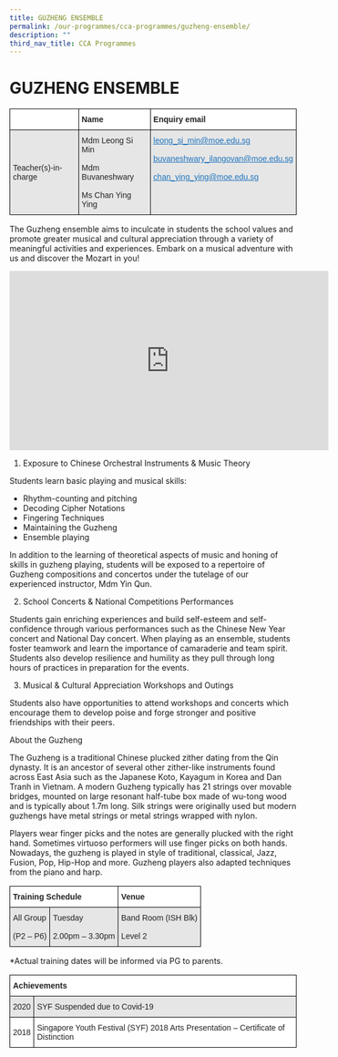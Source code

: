 ```yaml
---
title: GUZHENG ENSEMBLE
permalink: /our-programmes/cca-programmes/guzheng-ensemble/
description: ""
third_nav_title: CCA Programmes
---
```

# **GUZHENG ENSEMBLE**

<table style="border-collapse:collapse;border-spacing:0" class="tg"><thead><tr><th style="background-color:#FFF;border-color:#000000;border-style:solid;border-width:1px;color:#222;font-family:Arial, sans-serif;font-size:14px;font-weight:bold;overflow:hidden;padding:10px 5px;text-align:left;vertical-align:top;word-break:normal"></th><th style="background-color:#FFF;border-color:#000000;border-style:solid;border-width:1px;color:#222;font-family:Arial, sans-serif;font-size:14px;font-weight:bold;overflow:hidden;padding:10px 5px;text-align:left;vertical-align:top;word-break:normal"><span style="font-weight:bold">Name</span></th><th style="background-color:#FFF;border-color:black;border-style:solid;border-width:1px;color:#222;font-family:Arial, sans-serif;font-size:14px;font-weight:bold;overflow:hidden;padding:10px 5px;text-align:left;vertical-align:top;word-break:normal"><span style="font-weight:bold">Enquiry email</span></th></tr></thead><tbody><tr><td style="background-color:#E6E6E6;border-color:#000000;border-style:solid;border-width:1px;color:#222;font-family:Arial, sans-serif;font-size:14px;overflow:hidden;padding:10px 5px;text-align:left;vertical-align:middle;word-break:normal">Teacher(s)-in-charge</td><td style="background-color:#E6E6E6;border-color:#000000;border-style:solid;border-width:1px;color:#222;font-family:Arial, sans-serif;font-size:14px;overflow:hidden;padding:10px 5px;text-align:left;vertical-align:middle;word-break:normal">Mdm Leong Si Min<br><br>Mdm Buvaneshwary<br><br>Ms Chan Ying Ying</td><td style="background-color:#E6E6E6;border-color:black;border-style:solid;border-width:1px;color:#1E73BE;font-family:Arial, sans-serif;font-size:14px;overflow:hidden;padding:10px 5px;text-align:left;text-decoration:underline;vertical-align:top;word-break:normal"><a href="mailto:leong_si_min@moe.edu.sg" target="_blank" rel="noopener noreferrer"><span style="text-decoration:underline;color:#1E73BE;background-color:transparent">leong_si_min@moe.edu.sg</span></a><br><br><a href="mailto:buvaneshwary_ilangovan@moe.edu.sg" target="_blank" rel="noopener noreferrer"><span style="text-decoration:underline;color:#1E73BE;background-color:transparent">buvaneshwary_ilangovan@moe.edu.sg</span></a><br><br><a href="mailto:chan_ying_ying@moe.edu.sg" target="_blank" rel="noopener noreferrer"><span style="text-decoration:underline;color:#1E73BE;background-color:transparent">chan_ying_ying@moe.edu.sg</span></a></td></tr></tbody></table>


The Guzheng ensemble aims to inculcate in students the school values and promote greater musical and cultural appreciation through a variety of meaningful activities and experiences. Embark on a musical adventure with us and discover the Mozart in you!

<iframe width="560" height="315" src="https://www.youtube.com/embed/P4MeOI3jHw8" title="YouTube video player" frameborder="0" allow="accelerometer; autoplay; clipboard-write; encrypted-media; gyroscope; picture-in-picture; web-share" allowfullscreen></iframe>

1.  Exposure to Chinese Orchestral Instruments & Music Theory

Students learn basic playing and musical skills:

*   Rhythm-counting and pitching
*   Decoding Cipher Notations
*   Fingering Techniques
*   Maintaining the Guzheng
*   Ensemble playing

In addition to the learning of theoretical aspects of music and honing of skills in guzheng playing, students will be exposed to a repertoire of Guzheng compositions and concertos under the tutelage of our experienced instructor, Mdm Yin Qun.

2.  School Concerts & National Competitions Performances

Students gain enriching experiences and build self-esteem and self-confidence through various performances such as the Chinese New Year concert and National Day concert. When playing as an ensemble, students foster teamwork and learn the importance of camaraderie and team spirit. Students also develop resilience and humility as they pull through long hours of practices in preparation for the events.

3.  Musical & Cultural Appreciation Workshops and Outings

Students also have opportunities to attend workshops and concerts which encourage them to develop poise and forge stronger and positive friendships with their peers.

About the Guzheng

The Guzheng is a traditional Chinese plucked zither dating from the Qin dynasty. It is an ancestor of several other zither-like instruments found across East Asia such as the Japanese Koto, Kayagum in Korea and Dan Tranh in Vietnam. A modern Guzheng typically has 21 strings over movable bridges, mounted on large resonant half-tube box made of wu-tong wood and is typically about 1.7m long. Silk strings were originally used but modern guzhengs have metal strings or metal strings wrapped with nylon.

Players wear finger picks and the notes are generally plucked with the right hand. Sometimes virtuoso performers will use finger picks on both hands. Nowadays, the guzheng is played in style of traditional, classical, Jazz, Fusion, Pop, Hip-Hop and more. Guzheng players also adapted techniques from the piano and harp.

<table style="border-collapse:collapse;border-spacing:0" class="tg"><thead><tr><th style="background-color:#FFF;border-color:#000000;border-style:solid;border-width:1px;color:#222;font-family:Arial, sans-serif;font-size:14px;font-weight:bold;overflow:hidden;padding:10px 5px;text-align:left;vertical-align:top;word-break:normal" colspan="2"><span style="font-weight:bold">Training Schedule</span></th><th style="background-color:#FFF;border-color:black;border-style:solid;border-width:1px;color:#222;font-family:Arial, sans-serif;font-size:14px;font-weight:bold;overflow:hidden;padding:10px 5px;text-align:left;vertical-align:top;word-break:normal"><span style="font-weight:bold">Venue</span></th></tr></thead><tbody><tr><td style="background-color:#E6E6E6;border-color:#000000;border-style:solid;border-width:1px;color:#222;font-family:Arial, sans-serif;font-size:14px;overflow:hidden;padding:10px 5px;text-align:left;vertical-align:middle;word-break:normal">All  Group<br><br>(P2 – P6)</td><td style="background-color:#E6E6E6;border-color:#000000;border-style:solid;border-width:1px;color:#222;font-family:Arial, sans-serif;font-size:14px;overflow:hidden;padding:10px 5px;text-align:left;vertical-align:middle;word-break:normal">Tuesday<br><br>2.00pm – 3.30pm</td><td style="background-color:#E6E6E6;border-color:black;border-style:solid;border-width:1px;color:#222;font-family:Arial, sans-serif;font-size:14px;overflow:hidden;padding:10px 5px;text-align:left;vertical-align:middle;word-break:normal">Band Room (ISH Blk)<br><br>Level 2</td></tr></tbody></table>

\*Actual training dates will be informed via PG to parents.

<table style="border-collapse:collapse;border-spacing:0" class="tg"><thead><tr><th style="background-color:#FFF;border-color:#000000;border-style:solid;border-width:1px;color:#222;font-family:Arial, sans-serif;font-size:14px;font-weight:bold;overflow:hidden;padding:10px 5px;text-align:left;vertical-align:top;word-break:normal" colspan="2"><span style="font-weight:bold">Achievements</span></th></tr></thead><tbody><tr><td style="background-color:#E6E6E6;border-color:#000000;border-style:solid;border-width:1px;color:#222;font-family:Arial, sans-serif;font-size:14px;overflow:hidden;padding:10px 5px;text-align:left;vertical-align:middle;word-break:normal">2020</td><td style="background-color:#E6E6E6;border-color:#000000;border-style:solid;border-width:1px;color:#222;font-family:Arial, sans-serif;font-size:14px;overflow:hidden;padding:10px 5px;text-align:left;vertical-align:middle;word-break:normal">SYF Suspended due to Covid-19</td></tr><tr><td style="background-color:#FFF;border-color:black;border-style:solid;border-width:1px;color:#222;font-family:Arial, sans-serif;font-size:14px;overflow:hidden;padding:10px 5px;text-align:left;vertical-align:middle;word-break:normal">2018</td><td style="background-color:#FFF;border-color:black;border-style:solid;border-width:1px;color:#222;font-family:Arial, sans-serif;font-size:14px;overflow:hidden;padding:10px 5px;text-align:left;vertical-align:middle;word-break:normal">Singapore Youth Festival (SYF) 2018 Arts Presentation – Certificate of Distinction</td></tr></tbody></table>